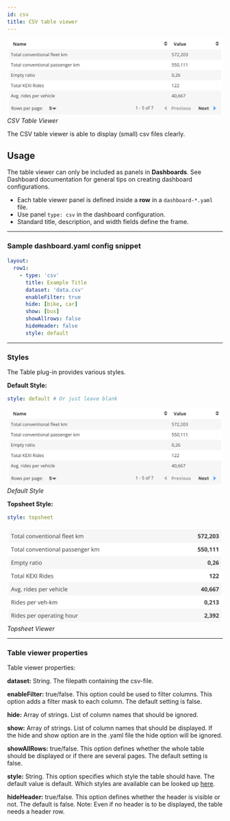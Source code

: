 ```yaml
---
id: csv
title: CSV table viewer
---
```


![table viewer example](assets/table/table-style-default.png)
_CSV Table Viewer_

The CSV table viewer is able to display (small) csv files clearly.

## Usage

The table viewer can only be included as panels in **Dashboards**. See Dashboard documentation for general tips on creating dashboard configurations.

- Each table viewer panel is defined inside a **row** in a `dashboard-*.yaml` file.
- Use panel `type: csv` in the dashboard configuration.
- Standard title, description, and width fields define the frame.

---

### Sample dashboard.yaml config snippet

```yaml
layout:
  row1:
    - type: 'csv'
      title: Example Title
      dataset: 'data.csv'
      enableFilter: true
      hide: [bike, car]
      show: [bus]
      showAllrows: false
      hideHeader: false
      style: default
```

---

### Styles

The Table plug-in provides various styles.

**Default Style:**

```yaml
style: default # Or just leave blank
```

![table viewer example](assets/table/table-style-default.png)
_Default Style_

**Topsheet Style:**

```yaml
style: topsheet
```

![table viewer example](assets/table/table-style-topsheet.png)
_Topsheet Viewer_

---

### Table viewer properties

Table viewer properties:

**dataset:** String. The filepath containing the csv-file.

**enableFilter:** true/false. This option could be used to filter columns. This option adds a filter mask to each column. The default setting is false.

**hide:** Array of strings. List of column names that should be ignored.

**show:** Array of strings. List of column names that should be displayed. If the hide and show option are in the .yaml file the hide option will be ignored.

**showAllRows:** true/false. This option defines whether the whole table should be displayed or if there are several pages. The default setting is false.

**style:** String. This option specifies which style the table should have. The default value is default. Which styles are available can be looked up [here](#styles).

**hideHeader:** true/false. This option defines whether the header is visible or not. The default is false. Note: Even if no header is to be displayed, the table needs a header row.